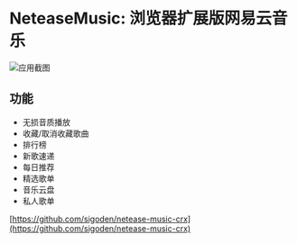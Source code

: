 # NeteaseMusic: 浏览器扩展版网易云音乐

![应用截图](https://user-images.githubusercontent.com/4012553/140094889-71088388-7d10-47b2-8e2d-3c306dc0160f.png)

## 功能

- 无损音质播放
- 收藏/取消收藏歌曲
- 排行榜
- 新歌速递
- 每日推荐
- 精选歌单
- 音乐云盘
- 私人歌单


[https://github.com/sigoden/netease-music-crx](https://github.com/sigoden/netease-music-crx)